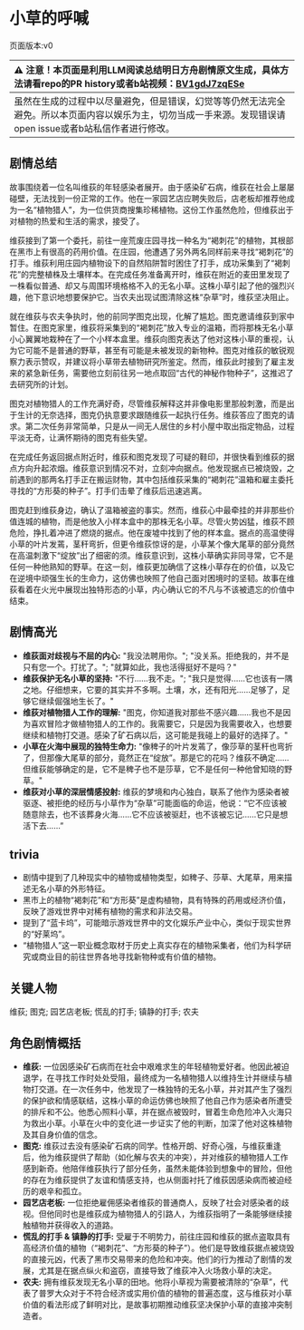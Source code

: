 # 小草的呼喊
页面版本:v0
 

| :warning: 注意！本页面是利用LLM阅读总结明日方舟剧情原文生成，具体方法请看repo的PR history或者b站视频：[BV1gdJ7zqESe](https://www.bilibili.com/video/BV1gdJ7zqESe/)         |
|:----------------------------|
| 虽然在生成的过程中以尽量避免，但是错误，幻觉等等仍然无法完全避免。所以本页面内容以娱乐为主，切勿当成一手来源。发现错误请open issue或者b站私信作者进行修改。|



## 剧情总结
故事围绕着一位名叫维荻的年轻感染者展开。由于感染矿石病，维荻在社会上屡屡碰壁，无法找到一份正常的工作。他在一家园艺店应聘失败后，店老板却推荐他成为一名“植物猎人”，为一位供货商搜集珍稀植物。这份工作虽然危险，但维荻出于对植物的热爱和生活的需求，接受了。

维荻接到了第一个委托，前往一座荒废庄园寻找一种名为“褐刺花”的植物，其根部在黑市上有很高的药用价值。在庄园，他遭遇了另外两名同样前来寻找“褐刺花”的打手。维荻利用庄园内植物设下的自然陷阱暂时困住了打手，成功采集到了“褐刺花”的完整植株及土壤样本。在完成任务准备离开时，维荻在附近的麦田里发现了一株看似普通、却又与周围环境格格不入的无名小草。这株小草引起了他的强烈兴趣，他下意识地想要保护它。当农夫出现试图清除这株“杂草”时，维荻坚决阻止。

就在维荻与农夫争执时，他的前同学图克出现，化解了尴尬。图克邀请维荻到家中暂住。在图克家里，维荻将采集到的“褐刺花”放入专业的温箱，而将那株无名小草小心翼翼地栽种在了一个小样本盒里。维荻向图克表达了他对这株小草的重视，认为它可能不是普通的野草，甚至有可能是未被发现的新物种。图克对维荻的敏锐观察力表示赞叹，并建议将小草带去植物研究所鉴定。然而，维荻此时接到了雇主发来的紧急新任务，需要他立刻前往另一地点取回“古代的神秘作物种子”，这推迟了去研究所的计划。

图克对植物猎人的工作充满好奇，尽管维荻解释这并非像电影里那般刺激，而是出于生计的无奈选择，图克仍执意要求跟随维荻一起执行任务。维荻答应了图克的请求。第二次任务非常简单，只是从一间无人居住的乡村小屋中取出指定物品，过程平淡无奇，让满怀期待的图克有些失望。

在完成任务返回据点附近时，维荻和图克发现了可疑的鞋印，并很快看到维荻的据点方向升起浓烟。维荻意识到情况不对，立刻冲向据点。他发现据点已被烧毁，之前遇到的那两名打手正在搬运财物，其中包括维荻采集的“褐刺花”温箱和雇主委托寻找的“方形葵的种子”。打手们击晕了维荻后迅速逃离。

图克赶到维荻身边，确认了温箱被盗的事实。然而，维荻心中最牵挂的并非那些价值连城的植物，而是他放入小样本盒中的那株无名小草。尽管火势凶猛，维荻不顾危险，挣扎着冲进了燃烧的据点。他在废墟中找到了他的样本盒。据点的高温使得小草的叶片发蔫，茎秆弯折，但更令维荻惊讶的是，小草某个像大尾草的部分竟然在高温刺激下“绽放”出了细密的须。维荻意识到，这株小草确实非同寻常，它不是任何一种他熟知的野草。在这一刻，维荻更加确信了这株小草存在的价值，以及它在逆境中顽强生长的生命力，这仿佛也映照了他自己面对困境时的坚韧。故事在维荻看着在火光中展现出独特形态的小草，内心确认它的不凡与不该被遗忘的价值中结束。
## 剧情高光
- **维荻面对歧视与不屈的内心:** "我没法聘用你。"; "没关系。拒绝我的，并不是只有您一个。打扰了。"; "就算如此，我也活得挺好不是吗？"
- **维荻保护无名小草的坚持:** "不行......我不走。"; "我只是觉得......它也该有一隅之地。仔细想来，它要的其实并不多啊。土壤，水，还有阳光......足够了，足够它继续倔强地生长了。"
- **维荻对植物猎人工作的理解:** "图克，你知道我对那些不感兴趣......我也不是因为喜欢冒险才做植物猎人的工作的。我需要它，只是因为我需要收入，也想要继续和植物打交道。感染了矿石病以后，这可能是我碰上的最好的选择了。"
- **小草在火海中展现的独特生命力:** "像稗子的叶片发蔫了，像莎草的茎秆也弯折了，但那像大尾草的部分，竟然正在“绽放”。那是它的花吗？维荻不确定......但维荻能够确定的是，它不是稗子也不是莎草，它不是任何一种他曾知晓的野草。"
- **维荻对小草的深层情感投射:** 维荻的梦境和内心独白，联系了他作为感染者被驱逐、被拒绝的经历与小草作为“杂草”可能面临的命运，他说：“它不应该被随意除去，也不该葬身火海......它不应该被驱赶，也不该被忘记......它只是想活下去......”
## trivia
- 剧情中提到了几种现实中的植物或植物类型，如稗子、莎草、大尾草，用来描述无名小草的外形特征。
- 黑市上的植物“褐刺花”和“方形葵”是虚构植物，具有特殊的药用或经济价值，反映了游戏世界中对稀有植物的需求和非法交易。
- 提到了“蓝卡坞”，可能暗示游戏世界中的文化娱乐产业中心，类似于现实世界的“好莱坞”。
- “植物猎人”这一职业概念取材于历史上真实存在的植物采集者，他们为科学研究或商业目的前往世界各地寻找新物种或有价值的植物。
## 关键人物
维荻; 图克; 园艺店老板; 慌乱的打手; 镇静的打手; 农夫
## 角色剧情概括
-   **维荻:** 一位因感染矿石病而在社会中艰难求生的年轻植物爱好者。他因此被迫退学，在寻找工作时处处受阻，最终成为一名植物猎人以维持生计并继续与植物打交道。在一次任务中，他发现了一株独特的无名小草，并对其产生了强烈的保护欲和情感联结，这株小草的命运仿佛也映照了他自己作为感染者所遭受的排斥和不公。他悉心照料小草，并在据点被毁时，冒着生命危险冲入火海只为救出小草。小草在火中的变化进一步证实了他的判断，加深了他对这株植物及其自身价值的信念。
-   **图克:** 维荻过去没有感染矿石病的同学。性格开朗、好奇心强，与维荻重逢后，他为维荻提供了帮助（如化解与农夫的冲突），并对维荻的植物猎人工作感到新奇。他陪伴维荻执行了部分任务，虽然未能体验到想象中的冒险，但他的存在为维荻提供了友谊和情感支持，也从侧面衬托了维荻因感染病而被迫经历的艰辛和孤立。
-   **园艺店老板:** 一位拒绝雇佣感染者维荻的普通商人，反映了社会对感染者的歧视。但他同时也是维荻成为植物猎人的引路人，为维荻指明了一条能够继续接触植物并获得收入的道路。
-   **慌乱的打手 & 镇静的打手:** 受雇于不明势力，前往庄园和维荻的据点盗取具有高经济价值的植物（“褐刺花”、“方形葵的种子”）。他们是导致维荻据点被烧毁的直接元凶，代表了黑市交易带来的危险和冲突。他们的行为推动了剧情的发展，尤其是在据点纵火和盗窃，直接导致了维荻冲入火场救小草的决定。
-   **农夫:** 拥有维荻发现无名小草的田地。他将小草视为需要被清除的“杂草”，代表了普罗大众对于不符合经济或实用价值的植物的普遍态度，这与维荻对小草价值的看法形成了鲜明对比，是故事初期推动维荻坚决保护小草的直接冲突制造者。